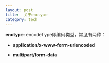 ```yaml
---
layout: post
title:  关于enctype
category: tech
---
```


**enctype**: encodeType即编码类型，常见有两种：

- **application/x-www-form-urlencoded**

- **multipart/form-data**

